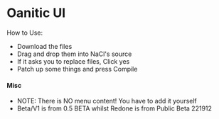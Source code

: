 # Oanitic UI
How to Use:
- Download the files
- Drag and drop them into NaCl's source
- If it asks you to replace files, Click yes
- Patch up some things and press Compile
#### Misc
- NOTE: There is NO menu content! You have to add it yourself
- Beta/V1 is from 0.5 BETA whilst Redone is from Public Beta 221912 
